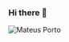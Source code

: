 ### Hi there 👋

<div>
    <img src="https://github-readme-stats.vercel.app/api?username=omateusporto&theme=dafault&show_icons=true" alt="Mateus Porto">
</div>
<div>
    <img src="https://github-readme-stats.vercel.app/api/top-langs/?username=omateusporto&layout=compact" alt="">
</div>
<!--
**oMateusPorto/omateusporto** is a ✨ _special_ ✨ repository because its `README.md` (this file) appears on your GitHub profile.

Here are some ideas to get you started:

- 🔭 I’m currently working on ...
- 🌱 I’m currently learning ...
- 👯 I’m looking to collaborate on ...
- 🤔 I’m looking for help with ...
- 💬 Ask me about ...
- 📫 How to reach me: ...
- 😄 Pronouns: ...
- ⚡ Fun fact: ...
-->
